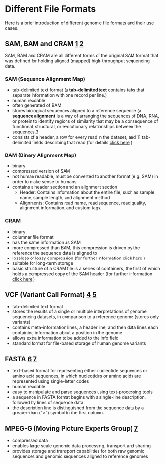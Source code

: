 # Different File Formats
Here is a brief introduction of different genomic file formats and their use cases.

## SAM, BAM and CRAM [1](https://gatk.broadinstitute.org/hc/en-us/articles/360035890791-SAM-or-BAM-or-CRAM-Mapped-sequence-data-formats) [2](https://learn.gencore.bio.nyu.edu/ngs-file-formats/sambam-format/)
SAM, BAM and CRAM are all different forms of the original SAM format that was defined for holding aligned (mapped) high-throughput sequencing data.

### SAM (Sequence Alignment Map)
- tab-delimited text format (a **tab-delimited text** contains tabs that separate information with one record per line.)
- human readable
- often generated of BAM
- stores biological sequences aligned to a reference sequence (a **sequence alignment** is a way of arranging the sequences of DNA, RNA, or protein to identify regions of similarity that may be a consequence of functional, structural, or evolutionary relationships between the sequences.[3](https://en.wikipedia.org/wiki/Sequence_alignment)
- consists of a header, a row for every read in the dataset, and 11 tab-delimited fields describing that read (for details [click here](https://en.wikipedia.org/wiki/SAM_(file_format)#Format) )

### BAM  (Binary Alignment Map)
- binary
- compressed version of SAM
- not human readable, must be converted to another format (e.g. SAM) in order to make sense to humans
- contains a header section and an alignment section
  -	Header: Contains information about the entire file, such as sample name, sample length, and alignment method
  - Alignments: Contains read name, read sequence, read quality, alignment information, and custom tags.
  
### CRAM
- binary
- columnar file format
- has the same information as SAM
- more compressed than BAM, this compression is driven by the reference the sequence data is aligned to
- lossless or lossy compression (for further information [click here](https://www.uppmax.uu.se/support/user-guides/using-cram-to-compress-bam-files/) )
- suitable for long-term storage
- basic structure of a CRAM file is a series of containers, the first of which holds a compressed copy of the SAM header (for further information [click here](https://en.wikipedia.org/wiki/CRAM_(file_format)#File_format) )

## VCF (Variant Call Format) [4](https://samtools.github.io/hts-specs/VCFv4.2.pdf) [5](https://compbiozurich.org/UZH-BIO392/course-material/2020/2020-09-18-BIO392-files.pdf)
- tab-delimited text format
- stores the results of a single or multiple interpretations of genome sequencing datasets, in comparison to a reference genome (stores only variants)
- contains meta-information lines, a header line, and then data lines each containing information about a position in the genome
- allows extra information to be added to the info field
- standard format for file-based storage of human genome variants

## FASTA [6](https://en.wikipedia.org/wiki/FASTA_format) [7](https://zhanglab.ccmb.med.umich.edu/FASTA/)
- text-based format for representing either nucleotide sequences or amino acid sequences, in which nucleotides or amino acids are represented using single-letter codes
- human readable
- easy to manipulate and parse sequences using text-processing tools
- a sequence in FASTA format begins with a single-line description, followed by lines of sequence data
- the description line is distinguished from the sequence data by a greater-than (">") symbol in the first column.


## MPEG-G (Moving Picture Experts Group) [7](https://www.biorxiv.org/content/10.1101/426353v1.full.pdf)
- compressed data
- enables large scale genomic data processing, transport and sharing
- provides storage and transport capabilities for both raw genomic sequences and genomic sequences aligned to reference genomes







